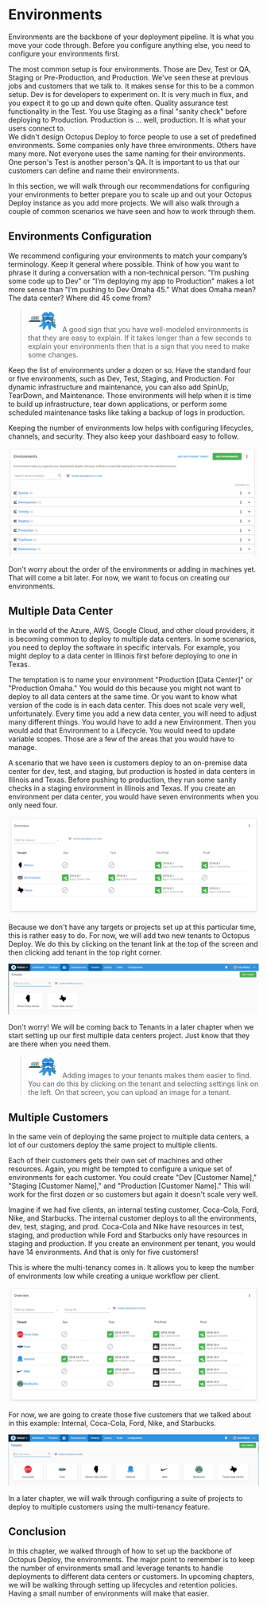  

# Environments

Environments are the backbone of your deployment pipeline.  It is what you move your code through.  Before you configure anything else, you need to configure your environments first.

The most common setup is four environments.  Those are Dev, Test or QA, Staging or Pre-Production, and Production.  We've seen these at previous jobs and customers that we talk to.  It makes sense for this to be a common setup.  Dev is for developers to experiment on.  It is very much in flux, and you expect it to go up and down quite often.  Quality assurance test functionality in the Test.  You use Staging as a final "sanity check" before deploying to Production.  Production is ... well, production. It is what your users connect to.  
We didn't design Octopus Deploy to force people to use a set of predefined environments.  Some companies only have three environments. Others have many more.  Not everyone uses the same naming for their environments.  One person's Test is another person's QA.  It is important to us that our customers can define and name their environments.

In this section, we will walk through our recommendations for configuring your environments to better prepare you to scale up and out your Octopus Deploy instance as you add more projects.  We will also walk through a couple of common scenarios we have seen and how to work through them.

## Environments Configuration

We recommend configuring your environments to match your company’s terminology.  Keep it general where possible.  Think of how you want to phrase it during a conversation with a non-technical person.   "I’m pushing some code up to Dev" or "I’m deploying my app to Production" makes a lot more sense than "I’m pushing to Dev Omaha 45."  What does Omaha mean?  The data center?  Where did 45 come from?  
> ![](images/professoroctopus.png) A good sign that you have well-modeled environments is that they are easy to explain.  If it takes longer than a few seconds to explain your environments then that is a sign that you need to make some changes.  

Keep the list of environments under a dozen or so.  Have the standard four or five environments, such as Dev, Test, Staging, and Production.  For dynamic infrastructure and maintenance, you can also add SpinUp, TearDown, and Maintenance.  Those environments will help when it is time to build up infrastructure, tear down applications, or perform some scheduled maintenance tasks like taking a backup of logs in production.

Keeping the number of environments low helps with configuring lifecycles, channels, and security.  They also keep your dashboard easy to follow.  

![](images/chapter001-environmentlist.png)

Don't worry about the order of the environments or adding in machines yet.  That will come a bit later.  For now, we want to focus on creating our environments.

## Multiple Data Center

In the world of the Azure, AWS, Google Cloud, and other cloud providers, it is becoming common to deploy to multiple data centers.  In some scenarios, you need to deploy the software in specific intervals.  For example, you might deploy to a data center in Illinois first before deploying to one in Texas.

The temptation is to name your environment "Production [Data Center]" or "Production Omaha." You would do this because you might not want to deploy to all data centers at the same time.  Or you want to know what version of the code is in each data center.  This does not scale very well, unfortunately.  Every time you add a new data center, you will need to adjust many different things.  You would have to add a new Environment. Then you would add that Environment to a Lifecycle.  You would need to update variable scopes.  Those are a few of the areas that you would have to manage. 

A scenario that we have seen is customers deploy to an on-premise data center for dev, test, and staging, but production is hosted in data centers in Illinois and Texas.  Before pushing to production, they run some sanity checks in a staging environment in Illinois and Texas.  If you create an environment per data center, you would have seven environments when you only need four.  

![](images/chapter001-multitenancyenvironments.png)

Because we don't have any targets or projects set up at this particular time, this is rather easy to do.  For now, we will add two new tenants to Octopus Deploy.  We do this by clicking on the tenant link at the top of the screen and then clicking add tenant in the top right corner.

![](images/chapter001-datacentertenants.png)

Don't worry!  We will be coming back to Tenants in a later chapter when we start setting up our first multiple data centers project.  Just know that they are there when you need them.

> ![](images/professoroctopus.png) Adding images to your tenants makes them easier to find.  You can do this by clicking on the tenant and selecting settings link on the left.  On that screen, you can upload an image for a tenant.

## Multiple Customers

In the same vein of deploying the same project to multiple data centers, a lot of our customers deploy the same project to multiple clients.

Each of their customers gets their own set of machines and other resources.  Again, you might be tempted to configure a unique set of environments for each customer.  You could create "Dev [Customer Name]," "Staging [Customer Name]," and "Production [Customer Name]."  This will work for the first dozen or so customers but again it doesn't scale very well.  

Imagine if we had five clients, an internal testing customer, Coca-Cola, Ford, Nike, and Starbucks.  The internal customer deploys to all the environments, dev, test, staging, and prod.  Coca-Cola and Nike have resources in test, staging, and production while Ford and Starbucks only have resources in staging and production.  If you create an environment per tenant, you would have 14 environments.  And that is only for five customers!

This is where the multi-tenancy comes in.  It allows you to keep the number of environments low while creating a unique workflow per client.

![](images/chapter001-multitenantapplication.png)

For now, we are going to create those five customers that we talked about in this example: Internal, Coca-Cola, Ford, Nike, and Starbucks.

![](images/chapter001-alltenants.png)

In a later chapter, we will walk through configuring a suite of projects to deploy to multiple customers using the multi-tenancy feature.

## Conclusion

In this chapter, we walked through of how to set up the backbone of Octopus Deploy, the environments.  The major point to remember is to keep the number of environments small and leverage tenants to handle deployments to different data centers or customers.  In upcoming chapters, we will be walking through setting up lifecycles and retention policies.  Having a small number of environments will make that easier.